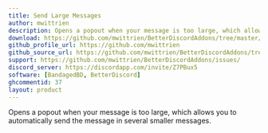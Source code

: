```yaml
---
title: Send Large Messages
author: mwittrien
description: Opens a popout when your message is too large, which allows you to automatically send the message in several smaller messages.
download: https://github.com/mwittrien/BetterDiscordAddons/tree/master/Plugins/SendLargeMessages
github_profile_url: https://github.com/mwittrien
github_source_url: https://github.com/mwittrien/BetterDiscordAddons/tree/master/Plugins/SendLargeMessages
support: https://github.com/mwittrien/BetterDiscordAddons/issues/
discord_server: https://discordapp.com/invite/Z7PBux5
software: [BandagedBD, BetterDiscord]
ghcommentid: 37
layout: product
---
```

Opens a popout when your message is too large, which allows you to automatically send the message in several smaller messages.